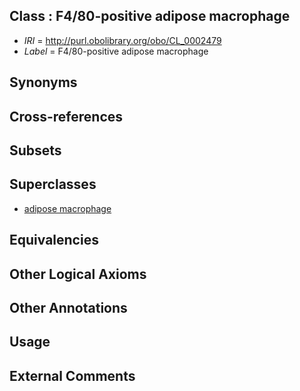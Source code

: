 
## Class : F4/80-positive adipose macrophage

 * *IRI* = http://purl.obolibrary.org/obo/CL_0002479
 * *Label* = F4/80-positive adipose macrophage

## Synonyms


## Cross-references


## Subsets


## Superclasses

 * [adipose macrophage](../../CL/77/CL_0002477.md)

## Equivalencies


## Other Logical Axioms


## Other Annotations


## Usage


## External Comments

